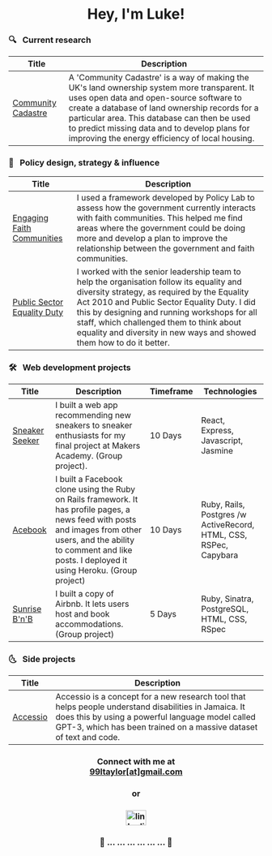 <h1 align="center">Hey, I'm Luke!</h1>

### 🔍 &nbsp; Current research

| Title    | Description |
| -------- | --------|
|[Community Cadastre][7]| A 'Community Cadastre' is a way of making the UK's land ownership system more transparent. It uses open data and open-source software to create a database of land ownership records for a particular area. This database can then be used to predict missing data and to develop plans for improving the energy efficiency of local housing.|

[7]:https://github.com/99ltaylor/community_cadastre

### 🎨 &nbsp; Policy design, strategy & influence

| Title    | Description |
| -------- | --------|
|[Engaging Faith Communities][4]|I used a framework developed by Policy Lab to assess how the government currently interacts with faith communities. This helped me find areas where the government could be doing more and develop a plan to improve the relationship between the government and faith communities.|
|[Public Sector Equality Duty][5]|I worked with the senior leadership team to help the organisation follow its equality and diversity strategy, as required by the Equality Act 2010 and Public Sector Equality Duty. I did this by designing and running workshops for all staff, which challenged them to think about equality and diversity in new ways and showed them how to do it better.|

[4]:https://99ltaylor.github.io/portfolio/#engaging_faith_communities
[5]:https://99ltaylor.github.io/portfolio/#public_sector_equality_duty

### 🛠 &nbsp; Web development projects

| Title    | Description |Timeframe| Technologies| 
| -------- | --------|--------| -------- |
|[Sneaker Seeker][1]| I built a web app recommending new sneakers to sneaker enthusiasts for my final project at Makers Academy. (Group project).|10 Days|React, Express, Javascript, Jasmine|
| [Acebook][2]|I built a Facebook clone using the Ruby on Rails framework. It has profile pages, a news feed with posts and images from other users, and the ability to comment and like posts. I deployed it using Heroku. (Group project)|10 Days|Ruby, Rails, Postgres /w ActiveRecord, HTML, CSS, RSPec, Capybara|
| [Sunrise B'n'B][3]|I built a copy of Airbnb. It lets users host and book accommodations. (Group project)|5 Days|Ruby, Sinatra, PostgreSQL, HTML, CSS, RSpec|

[1]:https://github.com/InfobyAdrienne/Test-React-Express
[2]:https://github.com/99ltaylor/acebook-all-css-no-style
[3]:https://github.com/Ifrahhssn/makersbnb-sunrise-collective

### 🌜 &nbsp; Side projects

| Title    | Description |
| -------- | --------|
|[Accessio][6]|Accessio is a concept for a new research tool that helps people understand disabilities in Jamaica. It does this by using a powerful language model called GPT-3, which has been trained on a massive dataset of text and code.|

[6]:https://github.com/99ltaylor/Accessio

<h3 align="center">Connect with me at <br> <a href="mailto:99ltaylor@gmail.com">99ltaylor[at]gmail.com</a> </h3>
<h3 align="center">or</h3>
<h3 align="center"><a href="https://www.linkedin.com/in/lukeojtaylor" target="_blank"><img align="center" src="https://cdn.jsdelivr.net/npm/simple-icons@3.0.1/icons/linkedin.svg" alt="linkedin" height="30" width="40" /></a></h3>

<h3 align="center">                🐛     ...   ...   ...   ...   ...   ...   🦋  </h3>
